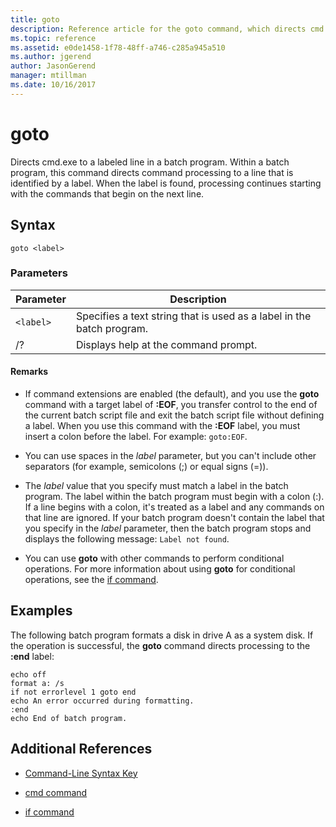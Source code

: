```yaml
---
title: goto
description: Reference article for the goto command, which directs cmd.exe to a labeled line in a batch program.
ms.topic: reference
ms.assetid: e0de1458-1f78-48ff-a746-c285a945a510
ms.author: jgerend
author: JasonGerend
manager: mtillman
ms.date: 10/16/2017
---
```


# goto

Directs cmd.exe to a labeled line in a batch program. Within a batch program, this command directs command processing to a line that is identified by a label. When the label is found, processing continues starting with the commands that begin on the next line.

## Syntax

```
goto <label>
```

### Parameters

| Parameter | Description |
| --------- | ----------- |
| `<label>` | Specifies a text string that is used as a label in the batch program. |
| /? | Displays help at the command prompt. |

#### Remarks

-  If command extensions are enabled (the default), and you use the **goto** command with a target label of **:EOF**, you transfer control to the end of the current batch script file and exit the batch script file without defining a label. When you use this command with the **:EOF** label, you must insert a colon before the label. For example: `goto:EOF`.

- You can use spaces in the *label* parameter, but you can't include other separators (for example, semicolons (;) or equal signs (=)).

- The *label* value that you specify must match a label in the batch program. The label within the batch program must begin with a colon (:). If a line begins with a colon, it's treated as a label and any commands on that line are ignored. If your batch program doesn't contain the label that you specify in the *label* parameter, then the batch program stops and displays the following message: `Label not found`.

- You can use **goto** with other commands to perform conditional operations. For more information about using **goto** for conditional operations, see the [if command](if.md).

## Examples

The following batch program formats a disk in drive A as a system disk. If the operation is successful, the **goto** command directs processing to the **:end** label:

```
echo off
format a: /s
if not errorlevel 1 goto end
echo An error occurred during formatting.
:end
echo End of batch program.
```

## Additional References

- [Command-Line Syntax Key](command-line-syntax-key.md)

- [cmd command](cmd.md)

- [if command](if.md)